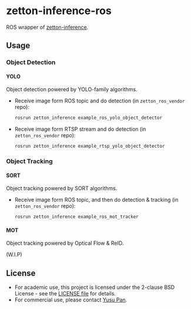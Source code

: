 # zetton-inference-ros

ROS wrapper of [zetton-inference](https://github.com/project-zetton/zetton-inference).

## Usage

### Object Detection

#### YOLO

Object detection powered by YOLO-family algorithms.

- Receive image form ROS topic and do detection (in `zetton_ros_vendor` repo):

   ```bash
   rosrun zetton_inference example_ros_yolo_object_detector
   ```

- Receive image form RTSP stream and do detection (in `zetton_ros_vendor` repo):

   ```bash
   rosrun zetton_inference example_rtsp_yolo_object_detector
   ```

### Object Tracking

#### SORT

Object tracking powered by SORT algorithms.

- Receive image form ROS topic, and then do detection & tracking (in `zetton_ros_vendor` repo):

   ```bash
   rosrun zetton_inference example_ros_mot_tracker
   ```

#### MOT

Object tracking powered by Optical Flow & ReID.

(W.I.P)

## License

- For academic use, this project is licensed under the 2-clause BSD License - see the [LICENSE file](LICENSE) for details.
- For commercial use, please contact [Yusu Pan](mailto:xxdsox@gmail.com).
